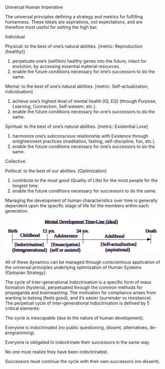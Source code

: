 Universal Human Imperative

The universal principles defining a strategy and metrics for fulfilling
humanness. These ideals are aspirations, not expectations, and are
therefore most useful for setting the high bar.

Individual

Physical: to the best of one’s natural abilities. \[metric: Reproduction
(healthy)\]

1. perpetuate one’s (self/kin) healthy genes into the future, intact
for evolution, by accessing essential material resources.  
2. enable the future conditions necessary for one’s successors to do the
same.

Mental: to the best of one’s natural abilities. \[metric:
Self-actualization, individuation\]

1. achieve one’s highest level of mental health \[IQ, EQ\] (through
Purpose, Learning, Connection, Self-esteem, etc.).  
2. enable the future conditions necessary for one’s successors to do the
same.

Spiritual: to the best of one’s natural abilities. \[metric: Existential
Love\]

1. harmonize one’s subconscious relationship with Existence through
enlightenment practices (meditation, fasting, self-discipline, fun,
etc.).  
2. enable the future conditions necessary for one’s successors to do the
same.

Collective

Political: to the best of our abilities. \[Optimization\]

1. contribute to the most good (Quality of Life) for the most people
for the longest time.  
2. enable the future conditions necessary for successors to do the same.

Managing the development of human characteristics over time is generally
dependent upon the specific stage of life for the members within each
generation.

<img src="assets/lifeline.png">

All of these dynamics can be managed through conscientious application
of the universal principles underlying optimization of Human Systems
(Optopian Strategy).

The cycle of Inter-generational Indoctrination is a specific form of
mass formation (hysteria), perpetuated through the common methods for
propaganda and brainwashing. The motivation for compliance arises from
wanting to belong (feels good), and it’s easier (surrender vs
resistance). The perpetual cycle of Inter-generational Indoctrination is
defined by 5 critical elements:

The cycle is inescapable (due to the nature of human development).

Everyone is indoctrinated (no public questioning, dissent, alternatives,
de-programming).

Everyone is obligated to indoctrinate their successors in the same way.

No one must realize they have been indoctrinated.  

Successors must continue the cycle with their own successors (no
dissent).
